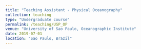 ```yaml
---
title: "Teaching Assistant - Physical Oceanography"
collection: teaching
type: "Undergraduate course"
permalink: /teaching/USP_OP
venue: "University of Sao Paulo, Oceanographic Institute"
date: 2019-07-01
location: "Sao Paulo, Brazil"
---
```

